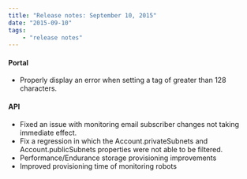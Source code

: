 ```yaml
---
title: "Release notes: September 10, 2015"
date: "2015-09-10"
tags:
    - "release notes"
---
```



#### Portal

+ Properly display an error when setting a tag of greater than 128 characters.

#### API

+ Fixed an issue with monitoring email subscriber changes not taking immediate effect.
+ Fix a regression in which the Account.privateSubnets and Account.publicSubnets properties were not able to be filtered. 
+ Performance/Endurance storage provisioning improvements
+ Improved provisioning time of monitoring robots